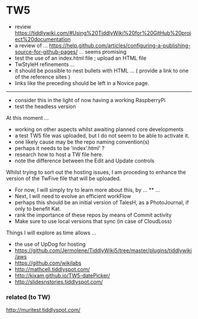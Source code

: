 # TW5
* review https://tiddlywiki.com/#Using%20TiddlyWiki%20for%20GitHub%20project%20documentation
* a review of ... https://help.github.com/articles/configuring-a-publishing-source-for-github-pages/ ... seems promising
* test the use of an index.html file ; upload an HTML file
* TwStyleH refinements ...
* it should be possible to nest bullets with HTML ... ( provide a link to one of the reference sites )
* links like the preceding should be left in a Novice page.

<hr>

* consider this in the light of now having a working RaspberryPi
* test the headless version

At this moment ...
* working on other aspects whilst awaiting planned core developments
* a test TW5 file was uploaded, but I do not seem to be able to activate it.
* one likely cause may be the repo naming convention(s)
* perhaps it needs to be 'index'.html' ?
* research how to host a TW file here.
* note the difference between the Edit and Update controls


Whilst trying to sort out the hosting issues, I am proceding to enhance the version of the TwFive file that will be uploaded.
* For now, I will simply try to learn more about this, by ...
** ...
* Next, I will need to evolve an efficient workFlow
* perhaps this should be an initial version of TalesH, as a PhotoJournal, if only to benefit Kat.
* rank the importance of these repos by means of Commit activity
* Make sure to use local versions that sync (in case of CloudLoss)

Things I will explore as time allows ...
* the use of UpDog for hosting
* https://github.com/Jermolene/TiddlyWiki5/tree/master/plugins/tiddlywiki/aws
* https://github.com/wikilabs
* http://mathcell.tiddlyspot.com/
* http://kixam.github.io/TW5-datePicker/
* http://slidesnstories.tiddlyspot.com/

### related (to TW)

http://muritest.tiddlyspot.com/
